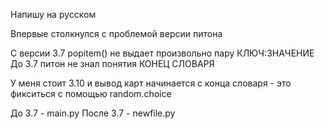 Напишу на русском

Впервые столкнулся с проблемой версии питона 

С версии 3.7 popitem() не выдает произвольно пару КЛЮЧ:ЗНАЧЕНИЕ
До 3.7 питон не знал понятия КОНЕЦ СЛОВАРЯ 

У меня стоит 3.10 и вывод карт начинается с конца словаря - это фикситься с помощью random.choice


До 3.7 - main.py
После 3.7 - newfile.py
